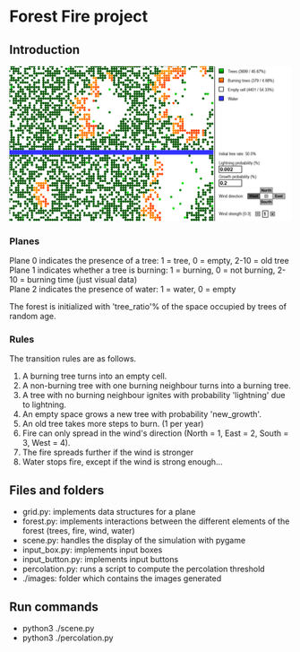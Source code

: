 # Forest Fire project

## Introduction

![Forest fire simulation with pygame](images/screen.png)

### Planes

Plane 0 indicates the presence of a tree: 1 = tree, 0 = empty, 2-10 = old tree  
Plane 1 indicates whether a tree is burning: 1 = burning, 0 = not burning, 2-10 = burning time (just visual data)  
Plane 2 indicates the presence of water: 1 = water, 0 = empty  

The forest is initialized with 'tree_ratio'% of the space occupied by trees of random age.

### Rules

The transition rules are as follows.

1.  A burning tree turns into an empty cell.
2.  A non-burning tree with one burning neighbour turns into a burning tree.
3.  A tree with no burning neighbour ignites with probability 'lightning' due to lightning.
4.  An empty space grows a new tree with probability 'new_growth'.
5.  An old tree takes more steps to burn. (1 per year)
6.  Fire can only spread in the wind's direction (North = 1, East = 2, South = 3, West = 4).
7.  The fire spreads further if the wind is stronger
8.   Water stops fire, except if the wind is strong enough...

## Files and folders

- grid.py: implements data structures for a plane
- forest.py: implements interactions between the different elements of the forest (trees, fire, wind, water)
- scene.py: handles the display of the simulation with pygame
- input_box.py: implements input boxes
- input_button.py: implements input buttons
- percolation.py: runs a script to compute the percolation threshold
- ./images: folder which contains the images generated

## Run commands

- python3 ./scene.py
- python3 ./percolation.py